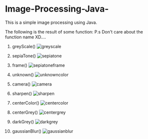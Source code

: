 # Image-Processing-Java-

This is a simple image processing using Java.

The following is the result of some function:
P.s Don't care about the function name XD....

1. greyScale()
![greyscale](https://cloud.githubusercontent.com/assets/10007461/20130862/ae169fe6-a694-11e6-94cc-b932119721a9.jpg)

2. sepiaTone()
![sepiatone](https://cloud.githubusercontent.com/assets/10007461/20130888/dac7f602-a694-11e6-8bd6-394a6aa4fb1e.jpg)

3. frame()
![sepiatoneframe](https://cloud.githubusercontent.com/assets/10007461/20130919/077b9a32-a695-11e6-96c5-61162113049f.jpg)

4. unknown()
![unknowncolor](https://cloud.githubusercontent.com/assets/10007461/20130937/264d8984-a695-11e6-93e7-34950d2619e0.jpg)

5. camera()
![camera](https://cloud.githubusercontent.com/assets/10007461/20130972/5b2f5ad8-a695-11e6-9b95-139196f141fd.jpg)

6. sharpen()
![sharpen](https://cloud.githubusercontent.com/assets/10007461/20130992/755e702e-a695-11e6-96e7-2cac2ff2fee0.jpg)

7. centerColor()
![centercolor](https://cloud.githubusercontent.com/assets/10007461/20131009/8d306e82-a695-11e6-87f7-92fdb99b6005.jpg)

8. centerGrey()
![centergrey](https://cloud.githubusercontent.com/assets/10007461/20131039/c30f6382-a695-11e6-83d5-e541e8a90cf6.jpg)

9. darkGrey()
![darkgrey](https://cloud.githubusercontent.com/assets/10007461/20131050/d87105c8-a695-11e6-8cfb-3c927361c51c.jpg)

10. gaussianBlur()
![gaussianblur](https://cloud.githubusercontent.com/assets/10007461/20131057/eb7fc8f2-a695-11e6-9d6a-70d361d9c435.jpg)
